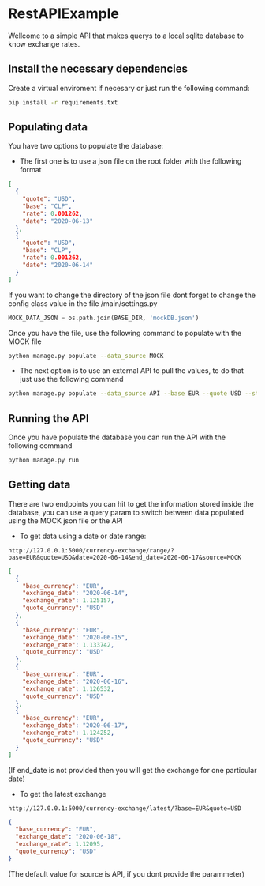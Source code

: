 # RestAPIExample

Wellcome to a simple API that makes querys to a local sqlite database to know exchange rates.

## Install the necessary dependencies

Create a virtual enviroment if necesary or just run the following command:

```bash
pip install -r requirements.txt
```

## Populating data

You have two options to populate the database:

- The first one is to use a json file on the root folder with the following format

```json
[
  {
    "quote": "USD",
    "base": "CLP",
    "rate": 0.001262,
    "date": "2020-06-13"
  },
  {
    "quote": "USD",
    "base": "CLP",
    "rate": 0.001262,
    "date": "2020-06-14"
  }
]
```

If you want to change the directory of the json file dont forget to change the config class value in the file /main/settings.py

```python
MOCK_DATA_JSON = os.path.join(BASE_DIR, 'mockDB.json')
```

Once you have the file, use the following command to populate with the MOCK file

```bash
python manage.py populate --data_source MOCK
```

- The next option is to use an external API to pull the values, to do that just use the following command

```bash
python manage.py populate --data_source API --base EUR --quote USD --start_date 2020-06-13 --end_date 2020-06-18
```

## Running the API

Once you have populate the database you can run the API with the following command

```bash
python manage.py run
```

## Getting data

There are two endpoints you can hit to get the information stored inside the database, you can use a query param to switch between data populated using the MOCK json file or the API

- To get data using a date or date range:

```http
http://127.0.0.1:5000/currency-exchange/range/?base=EUR&quote=USD&date=2020-06-14&end_date=2020-06-17&source=MOCK
```

```json
[
  {
    "base_currency": "EUR",
    "exchange_date": "2020-06-14",
    "exchange_rate": 1.125157,
    "quote_currency": "USD"
  },
  {
    "base_currency": "EUR",
    "exchange_date": "2020-06-15",
    "exchange_rate": 1.133742,
    "quote_currency": "USD"
  },
  {
    "base_currency": "EUR",
    "exchange_date": "2020-06-16",
    "exchange_rate": 1.126532,
    "quote_currency": "USD"
  },
  {
    "base_currency": "EUR",
    "exchange_date": "2020-06-17",
    "exchange_rate": 1.124252,
    "quote_currency": "USD"
  }
]
```

(If end_date is not provided then you will get the exchange for one particular date)

- To get the latest exchange

```http
http://127.0.0.1:5000/currency-exchange/latest/?base=EUR&quote=USD
```

```json
{
  "base_currency": "EUR",
  "exchange_date": "2020-06-18",
  "exchange_rate": 1.12095,
  "quote_currency": "USD"
}
```

(The default value for source is API, if you dont provide the parammeter)

